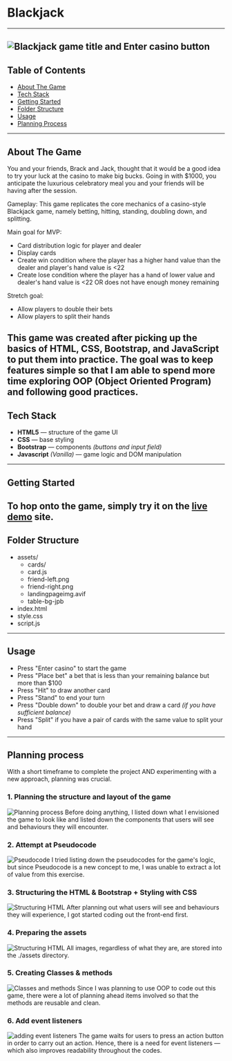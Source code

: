 # Blackjack
---
![Blackjack game title and Enter casino button](assets/README-imgs/landing-pg.png)
---
## Table of Contents
- [About The Game](https://github.com/chickenONsteak/project-1-blackjack?tab=readme-ov-file#about-the-game)
- [Tech Stack](https://github.com/chickenONsteak/project-1-blackjack?tab=readme-ov-file#tech-stack)
- [Getting Started](https://github.com/chickenONsteak/project-1-blackjack?tab=readme-ov-file#getting-started)
- [Folder Structure](https://github.com/chickenONsteak/project-1-blackjack?tab=readme-ov-file#folder-structure)
- [Usage](https://github.com/chickenONsteak/project-1-blackjack?tab=readme-ov-file#usage)
- [Planning Process](https://github.com/chickenONsteak/project-1-blackjack?tab=readme-ov-file#planning-process)
---
## About The Game
You and your friends, Brack and Jack, thought that it would be a good idea to try your luck at the casino to make big bucks. Going in with $1000, you anticipate the luxurious celebratory meal you and your friends will be having after the session.

Gameplay: This game replicates the core mechanics of a casino-style Blackjack game, namely betting, hitting, standing, doubling down, and splitting.

Main goal for MVP:
- Card distribution logic for player and dealer
- Display cards
- Create win condition where the player has a higher hand value than the dealer and player's hand value is <22
- Create lose condition where the player has a hand of lower value and dealer's hand value is <22 OR does not have enough money remaining

Stretch goal:
- Allow players to double their bets
- Allow players to split their hands

This game was created after picking up the basics of HTML, CSS, Bootstrap, and JavaScript to put them into practice. The goal was to keep features simple so that I am able to spend more time exploring OOP (Object Oriented Program) and following good practices.
---
## Tech Stack
- **HTML5** — structure of the game UI
- **CSS** — base styling
- **Bootstrap** — components *(buttons and input field)*
- **Javascript** *(Vanilla)* — game logic and DOM manipulation
---
## Getting Started

To hop onto the game, simply try it on the [live demo](https://chickenonsteak.github.io/project-1-blackjack/) site.
---
## Folder Structure
- assets/
    - cards/
    - card.js
    - friend-left.png
    - friend-right.png
    - landingpageimg.avif
    - table-bg-jpb
- index.html
- style.css
- script.js
---
## Usage
- Press "Enter casino" to start the game
- Press "Place bet" a bet that is less than your remaining balance but more than $100
- Press "Hit" to draw another card
- Press "Stand" to end your turn
- Press "Double down" to double your bet and draw a card *(if you have sufficient balance)*
- Press "Split" if you have a pair of cards with the same value to split your hand
---
## Planning process
With a short timeframe to complete the project AND experimenting with a new approach, planning was crucial.
### 1. Planning the structure and layout of the game
![Planning process](assets/README-imgs/pseudocode.png)
Before doing anything, I listed down what I envisioned the game to look like and listed down the components that users will see and behaviours they will encounter.

### 2. Attempt at Pseudocode
![Pseudocode](assets/README-imgs/pseudocode.png)
I tried listing down the pseudocodes for the game's logic, but since Pseudocode is a new concept to me, I was unable to extract a lot of value from this exercise.

### 3. Structuring the HTML & Bootstrap + Styling with CSS
![Structuring HTML](assets/README-imgs/structuring-HTML.png)
After planning out what users will see and behaviours they will experience, I got started coding out the front-end first.

### 4. Preparing the assets
![Structuring HTML](assets/README-imgs/Preparing-the-assets.png)
All images, regardless of what they are, are stored into the ./assets directory.

### 5. Creating Classes & methods
![Classes and methods](assets/README-imgs/Classes-and-methods.png)
Since I was planning to use OOP to code out this game, there were a lot of planning ahead items involved so that the methods are reusable and clean.

### 6. Add event listeners
![adding event listeners](assets/README-imgs/eventlisteners.png)
The game waits for users to press an action button in order to carry out an action. Hence, there is a need for event listeners — which also improves readability throughout the codes.

